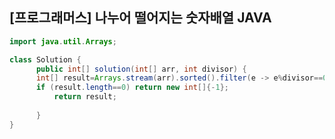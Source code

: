    
<h2>[프로그래머스] 나누어 떨어지는 숫자배열 JAVA</h2>

```JAVA
import java.util.Arrays;

class Solution {
      public int[] solution(int[] arr, int divisor) {
      int[] result=Arrays.stream(arr).sorted().filter(e -> e%divisor==0).toArray();
      if (result.length==0) return new int[]{-1};
          return result;
        
      }
}
```
